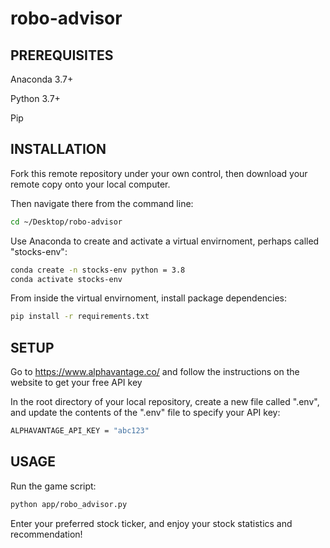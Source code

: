 # robo-advisor

## PREREQUISITES

Anaconda 3.7+

Python 3.7+

Pip

## INSTALLATION

Fork this remote repository under your own control, then download your remote copy onto your local computer. 

Then navigate there from the command line:

```sh
cd ~/Desktop/robo-advisor
```

Use Anaconda to create and activate a virtual envirnoment, perhaps called "stocks-env":

```sh
conda create -n stocks-env python = 3.8
conda activate stocks-env
```

From inside the virtual envirnoment, install package dependencies:

```sh
pip install -r requirements.txt
```

## SETUP

Go to https://www.alphavantage.co/ and follow the instructions on the website to get your free API key

In the root directory of your local repository, create a new file called ".env", and update the contents of the ".env" file to specify your API key:

```sh
ALPHAVANTAGE_API_KEY = "abc123"
```

## USAGE 

Run the game script:

```sh
python app/robo_advisor.py
```

Enter your preferred stock ticker, and enjoy your stock statistics and recommendation!